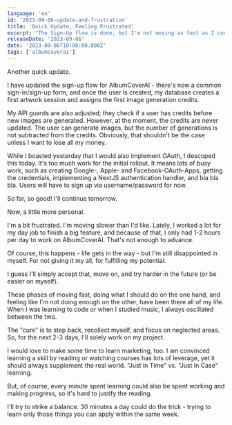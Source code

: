 ```yaml
---
language: 'en'
id: '2023-09-06-update-and-frustration'
title: 'Quick Update, Feeling Frustrated'
excerpt: "The Sign-Up flow is done, but I'm not moving as fast as I could."
releaseDate: '2023-09-06'
date: '2023-09-06T10:00:00.000Z'
tags: ['albumcoverai']
---
```


Another quick update.

I have updated the sign-up flow for AlbumCoverAI - there's now a common sign-in/sign-up form, and once the user is created, my database creates a first artwork session and assigns the first image generation credits.

My API guards are also adjusted; they check if a user has credits before new images are generated. However, at the moment, the credits are never updated. The user can generate images, but the number of generations is not subtracted from the credits. Obviously, that shouldn't be the case unless I want to lose all my money.

While I boasted yesterday that I would also implement OAuth, I descoped this today. It's too much work for the initial rollout. It means lots of busy work, such as creating Google-, Apple- and Facebook-OAuth-Apps, getting the credentials, implementing a NextJS authentication handler, and bla bla bla. Users will have to sign up via username/password for now.

So far, so good! I'll continue tomorrow.

Now, a little more personal.

I'm a bit frustrated. I'm moving slower than I'd like. Lately, I worked a lot for my day job to finish a big feature, and because of that, I only had 1-2 hours per day to work on AlbumCoverAI. That's not enough to advance.

Of course, this happens - life gets in the way - but I'm still disappointed in myself. For not giving it my all, for fulfilling my potential.

I guess I'll simply accept that, move on, and try harder in the future (or be easier on myself).

These phases of moving fast, doing what I should do on the one hand, and feeling like I'm not doing enough on the other, have been there all of my life. When I was learning to code or when I studied music, I always oscillated between the two.

The "cure" is to step back, recollect myself, and focus on neglected areas. So, for the next 2-3 days, I'll solely work on my project.

I would love to make some time to learn marketing, too. I am convinced learning a skill by reading or watching courses has lots of leverage, yet it should always supplement the real world. "Just in Time" vs. "Just in Case" learning.

But, of course, every minute spent learning could also be spent working and making progress, so it's hard to justify the reading.

I'll try to strike a balance. 30 minutes a day could do the trick - trying to learn only those things you can apply within the same week.
